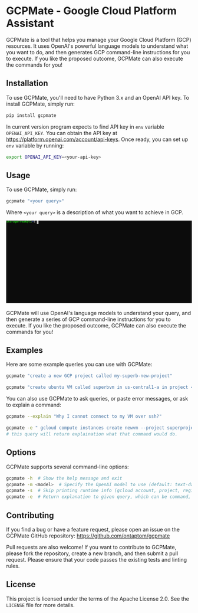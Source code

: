 # GCPMate - Google Cloud Platform Assistant

GCPMate is a tool that helps you manage your Google Cloud Platform (GCP) resources. It uses OpenAI's powerful language models to understand what you want to do, and then generates GCP command-line instructions for you to execute. If you like the proposed outcome, GCPMate can also execute the commands for you!

## Installation

To use GCPMate, you'll need to have Python 3.x and an OpenAI API key. To install GCPMate, simply run:

```bash
pip install gcpmate
```
In current version program expects to find API key in `env` variable `OPENAI_API_KEY`. You can obtain the API key at https://platform.openai.com/account/api-keys. Once ready, you can set up `env` variable by running:

```bash
export OPENAI_API_KEY=<your-api-key>
```

## Usage

To use GCPMate, simply run:

```bash
gcpmate "<your query>"
```

Where `<your query>` is a description of what you want to achieve in GCP.

<img src="./images/list_vms.svg">

GCPMate will use OpenAI's language models to understand your query, and then generate a series of GCP command-line instructions for you to execute. If you like the proposed outcome, GCPMate can also execute the commands for you!

## Examples

Here are some example queries you can use with GCPMate:

```bash
gcpmate "create a new GCP project called my-superb-new-project"
```

```bash
gcpmate "create ubuntu VM called superbvm in us-central1-a in project <xyz>"
```

You can also use GCPMate to ask queries, or paste error messages, or ask to explain a command:

```bash
gcpmate --explain "Why I cannot connect to my VM over ssh?"
```

```bash
gcpmate -e " gcloud compute instances create newvm --project superproject324 --zone us-central1-a --image-family ubuntu-1804-lts --image-project ubuntu-os-cloud"
# this query will return explaination what that command would do.
```
## Options

GCPMate supports several command-line options:
```bash
gcpmate -h  # Show the help message and exit
gcpmate -m <model>  # Specify the OpenAI model to use (default: text-davinci-003)
gcpmate -s  # Skip printing runtime info (gcloud account, project, region, zone, OpenAI model)
gcpmate -e  # Return explanation to given query, which can be command, error message, etc.
```

## Contributing

If you find a bug or have a feature request, please open an issue on the GCPMate GitHub repository: https://github.com/ontaptom/gcpmate

Pull requests are also welcome! If you want to contribute to GCPMate, please fork the repository, create a new branch, and then submit a pull request. Please ensure that your code passes the existing tests and linting rules.

## License

This project is licensed under the terms of the Apache License 2.0. See the `LICENSE` file for more details.